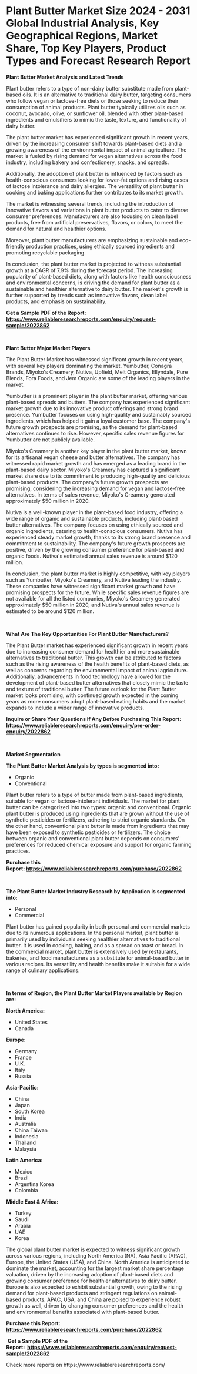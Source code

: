 <p><h1>Plant Butter Market Size 2024 - 2031 Global Industrial Analysis, Key Geographical Regions, Market Share, Top Key Players, Product Types and Forecast Research Report</h1></p><p><strong>Plant Butter Market Analysis and Latest Trends</strong></p>
<p><p>Plant butter refers to a type of non-dairy butter substitute made from plant-based oils. It is an alternative to traditional dairy butter, targeting consumers who follow vegan or lactose-free diets or those seeking to reduce their consumption of animal products. Plant butter typically utilizes oils such as coconut, avocado, olive, or sunflower oil, blended with other plant-based ingredients and emulsifiers to mimic the taste, texture, and functionality of dairy butter.</p><p>The plant butter market has experienced significant growth in recent years, driven by the increasing consumer shift towards plant-based diets and a growing awareness of the environmental impact of animal agriculture. The market is fueled by rising demand for vegan alternatives across the food industry, including bakery and confectionery, snacks, and spreads.</p><p>Additionally, the adoption of plant butter is influenced by factors such as health-conscious consumers looking for lower-fat options and rising cases of lactose intolerance and dairy allergies. The versatility of plant butter in cooking and baking applications further contributes to its market growth.</p><p>The market is witnessing several trends, including the introduction of innovative flavors and variations in plant butter products to cater to diverse consumer preferences. Manufacturers are also focusing on clean label products, free from artificial preservatives, flavors, or colors, to meet the demand for natural and healthier options.</p><p>Moreover, plant butter manufacturers are emphasizing sustainable and eco-friendly production practices, using ethically sourced ingredients and promoting recyclable packaging.</p><p>In conclusion, the plant butter market is projected to witness substantial growth at a CAGR of 7.9% during the forecast period. The increasing popularity of plant-based diets, along with factors like health consciousness and environmental concerns, is driving the demand for plant butter as a sustainable and healthier alternative to dairy butter. The market's growth is further supported by trends such as innovative flavors, clean label products, and emphasis on sustainability.</p></p>
<p><strong>Get a Sample PDF of the Report:&nbsp; <a href="https://www.reliableresearchreports.com/enquiry/request-sample/2022862">https://www.reliableresearchreports.com/enquiry/request-sample/2022862</a></strong></p>
<p>&nbsp;</p>
<p><strong>Plant Butter Major Market Players</strong></p>
<p><p>The Plant Butter Market has witnessed significant growth in recent years, with several key players dominating the market. Yumbutter, Conagra Brands, Miyoko's Creamery, Nutiva, Upfield, Melt Organics, Ellyndale, Pure Blends, Fora Foods, and Jem Organic are some of the leading players in the market.</p><p>Yumbutter is a prominent player in the plant butter market, offering various plant-based spreads and butters. The company has experienced significant market growth due to its innovative product offerings and strong brand presence. Yumbutter focuses on using high-quality and sustainably sourced ingredients, which has helped it gain a loyal customer base. The company's future growth prospects are promising, as the demand for plant-based alternatives continues to rise. However, specific sales revenue figures for Yumbutter are not publicly available.</p><p>Miyoko's Creamery is another key player in the plant butter market, known for its artisanal vegan cheese and butter alternatives. The company has witnessed rapid market growth and has emerged as a leading brand in the plant-based dairy sector. Miyoko's Creamery has captured a significant market share due to its commitment to producing high-quality and delicious plant-based products. The company's future growth prospects are promising, considering the increasing demand for vegan and lactose-free alternatives. In terms of sales revenue, Miyoko's Creamery generated approximately $50 million in 2020.</p><p>Nutiva is a well-known player in the plant-based food industry, offering a wide range of organic and sustainable products, including plant-based butter alternatives. The company focuses on using ethically sourced and organic ingredients, catering to health-conscious consumers. Nutiva has experienced steady market growth, thanks to its strong brand presence and commitment to sustainability. The company's future growth prospects are positive, driven by the growing consumer preference for plant-based and organic foods. Nutiva's estimated annual sales revenue is around $120 million.</p><p>In conclusion, the plant butter market is highly competitive, with key players such as Yumbutter, Miyoko's Creamery, and Nutiva leading the industry. These companies have witnessed significant market growth and have promising prospects for the future. While specific sales revenue figures are not available for all the listed companies, Miyoko's Creamery generated approximately $50 million in 2020, and Nutiva's annual sales revenue is estimated to be around $120 million.</p></p>
<p>&nbsp;</p>
<p><strong>What Are The Key Opportunities For Plant Butter Manufacturers?</strong></p>
<p><p>The Plant Butter market has experienced significant growth in recent years due to increasing consumer demand for healthier and more sustainable alternatives to traditional butter. This growth can be attributed to factors such as the rising awareness of the health benefits of plant-based diets, as well as concerns regarding the environmental impact of animal agriculture. Additionally, advancements in food technology have allowed for the development of plant-based butter alternatives that closely mimic the taste and texture of traditional butter. The future outlook for the Plant Butter market looks promising, with continued growth expected in the coming years as more consumers adopt plant-based eating habits and the market expands to include a wider range of innovative products.</p></p>
<p><strong>Inquire or Share Your Questions If Any Before Purchasing This Report: <a href="https://www.reliableresearchreports.com/enquiry/pre-order-enquiry/2022862">https://www.reliableresearchreports.com/enquiry/pre-order-enquiry/2022862</a></strong></p>
<p>&nbsp;</p>
<p><strong>Market Segmentation</strong></p>
<p><strong>The Plant Butter Market Analysis by types is segmented into:</strong></p>
<p><ul><li>Organic</li><li>Conventional</li></ul></p>
<p><p>Plant butter refers to a type of butter made from plant-based ingredients, suitable for vegan or lactose-intolerant individuals. The market for plant butter can be categorized into two types: organic and conventional. Organic plant butter is produced using ingredients that are grown without the use of synthetic pesticides or fertilizers, adhering to strict organic standards. On the other hand, conventional plant butter is made from ingredients that may have been exposed to synthetic pesticides or fertilizers. The choice between organic and conventional plant butter depends on consumers' preferences for reduced chemical exposure and support for organic farming practices.</p></p>
<p><strong>Purchase this Report:&nbsp;<a href="https://www.reliableresearchreports.com/purchase/2022862">https://www.reliableresearchreports.com/purchase/2022862</a></strong></p>
<p>&nbsp;</p>
<p><strong>The Plant Butter Market Industry Research by Application is segmented into:</strong></p>
<p><ul><li>Personal</li><li>Commercial</li></ul></p>
<p><p>Plant butter has gained popularity in both personal and commercial markets due to its numerous applications. In the personal market, plant butter is primarily used by individuals seeking healthier alternatives to traditional butter. It is used in cooking, baking, and as a spread on toast or bread. In the commercial market, plant butter is extensively used by restaurants, bakeries, and food manufacturers as a substitute for animal-based butter in various recipes. Its versatility and health benefits make it suitable for a wide range of culinary applications.</p></p>
<p>&nbsp;</p>
<p><strong>In terms of Region, the Plant Butter Market Players available by Region are:</strong></p>
<p>
    <p> <strong> North America: </strong>
        <ul>
            <li>United States</li>
            <li>Canada</li>
        </ul>
        </p> 
    <p> <strong> Europe: </strong>
        <ul>
            <li>Germany</li>
            <li>France</li>
            <li>U.K.</li>
            <li>Italy</li>
            <li>Russia</li>
        </ul>
        </p> 
    <p> <strong> Asia-Pacific: </strong>
        <ul>
            <li>China</li>
            <li>Japan</li>
            <li>South Korea</li>
            <li>India</li>
            <li>Australia</li>
            <li>China Taiwan</li>
            <li>Indonesia</li>
            <li>Thailand</li>
            <li>Malaysia</li>
        </ul>
        </p> 
    <p> <strong> Latin America: </strong>
        <ul>
            <li>Mexico</li>
            <li>Brazil</li>
            <li>Argentina Korea</li>
            <li>Colombia</li>
        </ul>
        </p> 
    <p> <strong> Middle East & Africa: </strong>
        <ul>
            <li>Turkey</li>
            <li>Saudi</li>
            <li>Arabia</li>
            <li>UAE</li>
            <li>Korea</li>
        </ul>
    </p>
    </p>
<p><p>The global plant butter market is expected to witness significant growth across various regions, including North America (NA), Asia Pacific (APAC), Europe, the United States (USA), and China. North America is anticipated to dominate the market, accounting for the largest market share percentage valuation, driven by the increasing adoption of plant-based diets and growing consumer preference for healthier alternatives to dairy butter. Europe is also expected to exhibit substantial growth, owing to the rising demand for plant-based products and stringent regulations on animal-based products. APAC, USA, and China are poised to experience robust growth as well, driven by changing consumer preferences and the health and environmental benefits associated with plant-based butter.</p></p>
<p><strong>Purchase this Report: <a href="https://www.reliableresearchreports.com/purchase/2022862">https://www.reliableresearchreports.com/purchase/2022862</a></strong></p>
<p>&nbsp;<strong>Get a Sample PDF of the Report:&nbsp;&nbsp;<a href="https://www.reliableresearchreports.com/enquiry/request-sample/2022862">https://www.reliableresearchreports.com/enquiry/request-sample/2022862</a></strong></p>
<p><strong></strong></p>
<p>Check more reports on https://www.reliableresearchreports.com/</p>